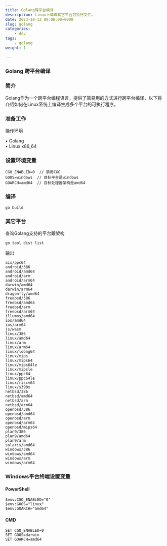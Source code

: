 ```yaml
---
title: Golang跨平台编译
description: Linux上编译其它平台可执行文件。
date: 2023-10-12 00:00:00+0000
slug: golang
categories:
    - dev
tags:
    - golang
weight: 1

---
```



### Golang 跨平台编译

### 简介

Golang作为一个跨平台编程语言，提供了简易用的方式进行跨平台编译，以下将介绍如何在Linux系统上编译生成多个平台的可执行程序。

### 准备工作

操作环境

• Golang  
• Linux x86_64

### 设置环境变量

```
CGO_ENABLED=0  // 禁用CGO
GOOS=windows  // 目标平台是windows
GOARCH=amd64  // 目标处理器架构是amd64
```

### 编译

```
go build
```

### 其它平台

查询Golang支持的平台跟架构

```
go tool dist list
```

输出

```
aix/ppc64
android/386
android/amd64
android/arm
android/arm64
darwin/amd64
darwin/arm64
dragonfly/amd64
freebsd/386
freebsd/amd64
freebsd/arm
freebsd/arm64
illumos/amd64
ios/amd64
ios/arm64
js/wasm
linux/386
linux/amd64
linux/arm
linux/arm64
linux/loong64
linux/mips
linux/mips64
linux/mips64le
linux/mipsle
linux/ppc64
linux/ppc64le
linux/riscv64
linux/s390x
netbsd/386
netbsd/amd64
netbsd/arm
netbsd/arm64
openbsd/386
openbsd/amd64
openbsd/arm
openbsd/arm64
openbsd/mips64
plan9/386
plan9/amd64
plan9/arm
solaris/amd64
windows/386
windows/amd64
windows/arm
windows/arm64
```

### Windows平台终端设置变量

#### PowerShell

```
$env:CGO_ENABLED="0"
$env:GOOS="linux"
$env:GOARCH="amd64"
```

#### CMD  

```
SET CGO_ENABLED=0
SET GOOS=darwin
SET GOARCH=amd64
```

